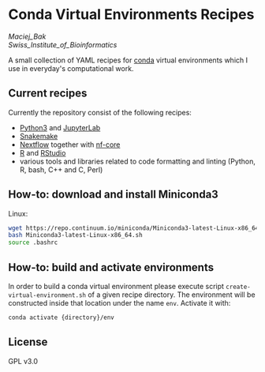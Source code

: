 # Conda Virtual Environments Recipes
*Maciej_Bak  
Swiss_Institute_of_Bioinformatics*

A small collection of YAML recipes for [conda](https://docs.conda.io/en/latest/) virtual environments which I use in everyday's computational work.

## Current recipes

Currently the repository consist of the following recipes:
* [Python3](https://www.python.org/) and [JupyterLab](https://jupyterlab.readthedocs.io/en/stable/)
* [Snakemake](https://snakemake.readthedocs.io/en/stable/)
* [Nextflow](https://www.nextflow.io/) together with [nf-core](https://nf-co.re/)
* [R](https://www.r-project.org/) and [RStudio](https://rstudio.com/)
* various tools and libraries related to code formatting and linting (Python, R, bash, C++ and C, Perl)

## How-to: download and install Miniconda3

Linux:
  ```bash
  wget https://repo.continuum.io/miniconda/Miniconda3-latest-Linux-x86_64.sh
  bash Miniconda3-latest-Linux-x86_64.sh
  source .bashrc
  ```

## How-to: build and activate environments

In order to build a conda virtual environment please execute script `create-virtual-environment.sh` of a given recipe directory.
The environment will be constructed inside that location under the name `env`. Activate it with:
  ```bash
  conda activate {directory}/env
  ```

## License

GPL v3.0


